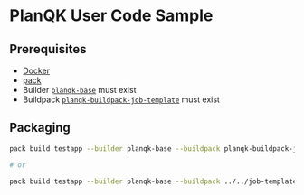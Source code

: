 # PlanQK User Code Sample

## Prerequisites

- [Docker](https://docs.docker.com/get-docker)
- [pack](https://buildpacks.io/docs/tools/pack)
- Builder [`planqk-base`](../../planqk-base) must exist
- Buildpack [`planqk-buildpack-job-template`](../../planqk-buildpack-job-template) must exist

## Packaging

```bash
pack build testapp --builder planqk-base --buildpack planqk-buildpack-job-template --env BP_GITLAB_TOKEN=<your token value>

# or

pack build testapp --builder planqk-base --buildpack ../../job-template-buildpack --env BP_GITLAB_TOKEN=<your token value>
```
